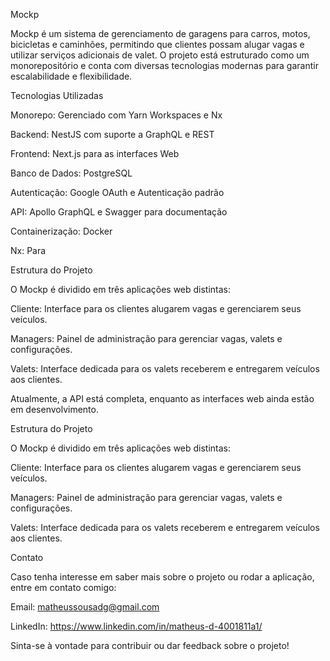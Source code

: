 Mockp

Mockp é um sistema de gerenciamento de garagens para carros, motos, bicicletas e caminhões, permitindo que clientes possam alugar vagas e utilizar serviços adicionais de valet. O projeto está estruturado como um monorepositório e conta com diversas tecnologias modernas para garantir escalabilidade e flexibilidade.

Tecnologias Utilizadas

Monorepo: Gerenciado com Yarn Workspaces e Nx

Backend: NestJS com suporte a GraphQL e REST

Frontend: Next.js para as interfaces Web

Banco de Dados: PostgreSQL

Autenticação: Google OAuth e Autenticação padrão

API: Apollo GraphQL e Swagger para documentação

Containerização: Docker

Nx: Para 

Estrutura do Projeto

O Mockp é dividido em três aplicações web distintas:

Cliente: Interface para os clientes alugarem vagas e gerenciarem seus veículos.

Managers: Painel de administração para gerenciar vagas, valets e configurações.

Valets: Interface dedicada para os valets receberem e entregarem veículos aos clientes.

Atualmente, a API está completa, enquanto as interfaces web ainda estão em desenvolvimento.

Estrutura do Projeto

O Mockp é dividido em três aplicações web distintas:

Cliente: Interface para os clientes alugarem vagas e gerenciarem seus veículos.

Managers: Painel de administração para gerenciar vagas, valets e configurações.

Valets: Interface dedicada para os valets receberem e entregarem veículos aos clientes.

Contato

Caso tenha interesse em saber mais sobre o projeto ou rodar a aplicação, entre em contato comigo:

Email: matheussousadg@gmail.com

LinkedIn: https://www.linkedin.com/in/matheus-d-4001811a1/

Sinta-se à vontade para contribuir ou dar feedback sobre o projeto!
